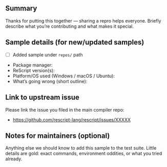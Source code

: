 ## Summary

Thanks for putting this together — sharing a repro helps everyone. Briefly describe what you’re contributing and what makes it special.

## Sample details (for new/updated samples)

- [ ] Added sample under `repos/` path
- Package manager:
- ReScript version(s):
- Platform/OS used (Windows / macOS / Ubuntu):
- What’s going wrong (short outline):

## Link to upstream issue

Please link the issue you filed in the main compiler repo:

- https://github.com/rescript-lang/rescript/issues/XXXXX

## Notes for maintainers (optional)

Anything else we should know to add this sample to the test suite. Little details are gold: exact commands, environment oddities, or what you tried already.


